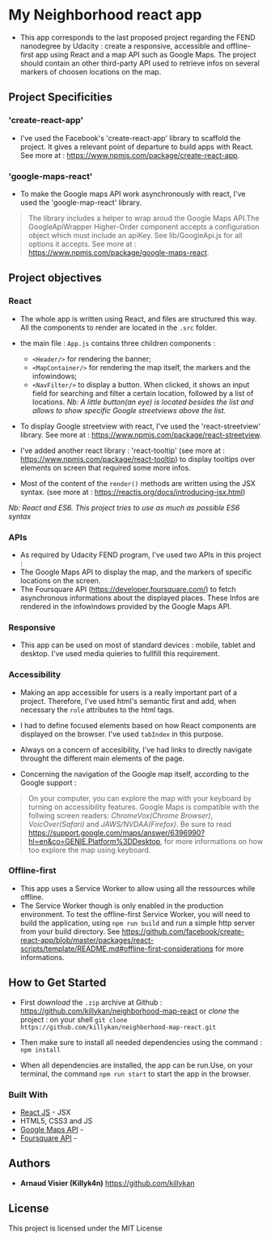 # My Neighborhood react app

  - This app corresponds to the last proposed project regarding the FEND nanodegree by Udacity : create a responsive, accessible and offline-first app using React and a map API such as Google Maps. The project should contain an other third-party API used to retrieve infos on several markers of choosen locations on the map.

## Project Specificities

### 'create-react-app'

  - I've used the Facebook's 'create-react-app' library to scaffold the project. It gives a relevant point of departure to build apps with React.
See more at : https://www.npmjs.com/package/create-react-app.

### 'google-maps-react'

  - To make the Google maps API work asynchronously with react, I've used the 'google-map-react' library.
   
   >The library includes a helper to wrap aroud the Google Maps API.The GoogleApiWrapper Higher-Order component accepts a configuration object which must include an apiKey. See lib/GoogleApi.js for all options it accepts.
See more at : https://www.npmjs.com/package/google-maps-react.

## Project objectives

### React
  - The whole app is written using React, and files are structured this way. All the components to render are located in the `.src` folder. 
  - the main file : `App.js` contains three children components :
    - `<Header/>` for rendering the banner;
    - `<MapContainer/>` for rendering the map itself, the markers and the infowindows;
    - `<NavFilter/>` to display a button. When clicked, it shows an input field for searching and filter a certain location, followed by a list of locations. 
  *Nb: A little button(an eye) is located besides the list and allows to show specific Google streetviews above the list.*

  - To display Google streetview with react, I've used the 'react-streetview' library. See more at : https://www.npmjs.com/package/react-streetview.

  - I've added another react library : 'react-tooltip' (see more at : https://www.npmjs.com/package/react-tooltip) to display tooltips over elements on screen that required some more infos.

  - Most of the content of the `render()` methods are written using the JSX syntax. (see more at : https://reactjs.org/docs/introducing-jsx.html)

  *Nb: React and ES6. This project tries to use as much as possible ES6 syntax*

### APIs
  - As required by Udacity FEND program, I've used two APIs in this project :
  - The Google Maps API to display the map, and the markers of specific locations on the screen.
  - The Foursquare API (https://developer.foursquare.com/) to fetch asynchronous informations about the displayed places. These Infos are rendered in the infowindows provided by the Google Maps API.

### Responsive 
  - This app can be used on most of standard devices : mobile, tablet and desktop. 
I've used media quieries to fullfill this requirement.

### Accessibility
  - Making an app accessible for users is a really important part of a project. Therefore, I've used html's semantic first and add, when necessary the `role` attributes to the html tags. 
  - I had to define focused elements based on how React components are displayed on the browser. I've used `tabIndex` in this purpose.
  - Always on a concern of accesibility, I've had links to directly navigate throught the different main elements of the page.

  - Concerning the navigation of the Google map itself, according to the Google support : 
  
  > On your computer, you can explore the map with your keyboard by turning on accessibility features. Google Maps is compatible with the follwing screen readers: *ChromeVox(Chrome Browser)*, *VoicOver(Safari)* and *JAWS/NVDAA(Firefox)*. Be sure to read https://support.google.com/maps/answer/6396990?hl=en&co=GENIE.Platform%3DDesktop, for more informations on how too explore the map using keyboard.



### Offline-first
  - This app uses a Service Worker to allow using all the ressources while offline. 
  - The Service Worker though is only enabled in the production environment.
To test the offline-first Service Worker, you will need to build the application, using `npm run build` and run a simple http server from your build directory. See https://github.com/facebook/create-react-app/blob/master/packages/react-scripts/template/README.md#offline-first-considerations for more informations.


## How to Get Started
  - First *download* the `.zip` archive at Github : https://github.com/killykan/neighborhood-map-react or *clone* the project : on your shell `git clone https://github.com/killykan/neighborhood-map-react.git`

  - Then make sure to install all needed dependencies using the command : `npm install` 

  - When all dependencies are installed, the app can be run.Use, on your terminal, the command  `npm run start` to start the app in the browser. 




### Built With

* [React JS](https://reactjs.org/) - JSX
* HTML5, CSS3 and JS
* [Google Maps API](https://cloud.google.com/maps-platform/?hl=fr) - 
* [Foursquare API](https://developer.foursquare.com/) - 



## Authors

* **Arnaud Visier (Killyk4n)** https://github.com/killykan


## License

This project is licensed under the MIT License 


